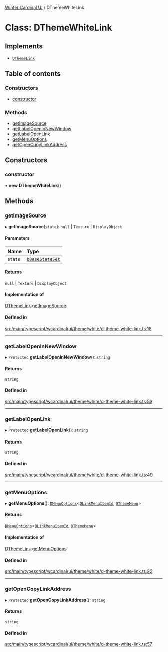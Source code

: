[Winter Cardinal UI](../README.md) / DThemeWhiteLink

# Class: DThemeWhiteLink

## Implements

- [`DThemeLink`](../interfaces/DThemeLink.md)

## Table of contents

### Constructors

- [constructor](DThemeWhiteLink.md#constructor)

### Methods

- [getImageSource](DThemeWhiteLink.md#getimagesource)
- [getLabelOpenInNewWindow](DThemeWhiteLink.md#getlabelopeninnewwindow)
- [getLabelOpenLink](DThemeWhiteLink.md#getlabelopenlink)
- [getMenuOptions](DThemeWhiteLink.md#getmenuoptions)
- [getOpenCopyLinkAddress](DThemeWhiteLink.md#getopencopylinkaddress)

## Constructors

### constructor

• **new DThemeWhiteLink**()

## Methods

### getImageSource

▸ **getImageSource**(`state`): ``null`` \| `Texture` \| `DisplayObject`

#### Parameters

| Name | Type |
| :------ | :------ |
| `state` | [`DBaseStateSet`](../interfaces/DBaseStateSet.md) |

#### Returns

``null`` \| `Texture` \| `DisplayObject`

#### Implementation of

[DThemeLink](../interfaces/DThemeLink.md).[getImageSource](../interfaces/DThemeLink.md#getimagesource)

#### Defined in

[src/main/typescript/wcardinal/ui/theme/white/d-theme-white-link.ts:18](https://github.com/winter-cardinal/winter-cardinal-ui/blob/v0.154.0/src/main/typescript/wcardinal/ui/theme/white/d-theme-white-link.ts#L18)

___

### getLabelOpenInNewWindow

▸ `Protected` **getLabelOpenInNewWindow**(): `string`

#### Returns

`string`

#### Defined in

[src/main/typescript/wcardinal/ui/theme/white/d-theme-white-link.ts:53](https://github.com/winter-cardinal/winter-cardinal-ui/blob/v0.154.0/src/main/typescript/wcardinal/ui/theme/white/d-theme-white-link.ts#L53)

___

### getLabelOpenLink

▸ `Protected` **getLabelOpenLink**(): `string`

#### Returns

`string`

#### Defined in

[src/main/typescript/wcardinal/ui/theme/white/d-theme-white-link.ts:49](https://github.com/winter-cardinal/winter-cardinal-ui/blob/v0.154.0/src/main/typescript/wcardinal/ui/theme/white/d-theme-white-link.ts#L49)

___

### getMenuOptions

▸ **getMenuOptions**(): [`DMenuOptions`](../interfaces/DMenuOptions.md)<[`DLinkMenuItemId`](../README.md#dlinkmenuitemid), [`DThemeMenu`](../interfaces/DThemeMenu.md)\>

#### Returns

[`DMenuOptions`](../interfaces/DMenuOptions.md)<[`DLinkMenuItemId`](../README.md#dlinkmenuitemid), [`DThemeMenu`](../interfaces/DThemeMenu.md)\>

#### Implementation of

[DThemeLink](../interfaces/DThemeLink.md).[getMenuOptions](../interfaces/DThemeLink.md#getmenuoptions)

#### Defined in

[src/main/typescript/wcardinal/ui/theme/white/d-theme-white-link.ts:22](https://github.com/winter-cardinal/winter-cardinal-ui/blob/v0.154.0/src/main/typescript/wcardinal/ui/theme/white/d-theme-white-link.ts#L22)

___

### getOpenCopyLinkAddress

▸ `Protected` **getOpenCopyLinkAddress**(): `string`

#### Returns

`string`

#### Defined in

[src/main/typescript/wcardinal/ui/theme/white/d-theme-white-link.ts:57](https://github.com/winter-cardinal/winter-cardinal-ui/blob/v0.154.0/src/main/typescript/wcardinal/ui/theme/white/d-theme-white-link.ts#L57)
